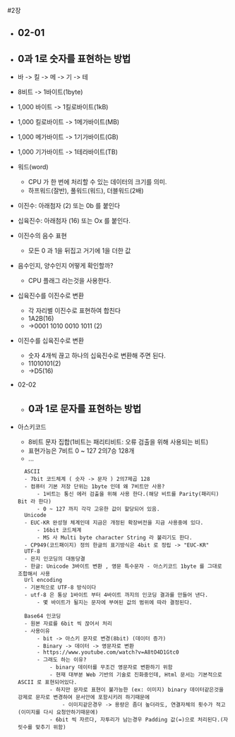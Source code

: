 #2장
- 02-01
  - 
- 0과 1로 숫자를 표현하는 방법
  - 

- 바 -> 킬 -> 메 -> 기 -> 테
- 8비트 -> 1바이트(1byte)
- 1,000 바이트 -> 1킬로바이트(1kB)
- 1,000 킬로바이트 -> 1메가바이트(MB)
- 1,000 메가바이트 -> 1기가바이트(GB)
- 1,000 기가바이트 -> 1테라바이트(TB)

- 워드(word)
  - CPU 가 한 번에 처리할 수 있는 데이터의 크기를 의미.
  - 하프워드(잘반), 풀워드(워드), 더블워드(2배)

- 이진수: 아래첨자 (2) 또는 0b 를 붙인다
- 십육진수: 아래첨자 (16) 또는 Ox 를 붙인다.

- 이진수의 음수 표현
  - 모든 0 과 1을 뒤집고 거기에 1을 더한 값
- 음수인지, 양수인지 어떻게 확인할까?
  - CPU 플래그 라는것을 사용한다.

- 십육진수를 이진수로 변환
  - 각 자리별 이진수로 표현하여 합친다
  - 1A2B(16)
  - ->0001 1010 0010 1011 (2)
- 이진수를 십육진수로 변환
  - 숫자 4개씩 끊고 하나의 십육진수로 변환해 주면 된다. 
  - 11010101(2)
  - ->D5(16)

- 02-02
  - 0과 1로 문자를 표현하는 방법
    - 
- 아스키코드
  - 8비트 문자 집합(1비트는 패리티비트: 오류 검출을 위해 사용되는 비트)
  - 표현가능은 7비트 0 ~ 127 2의7승 128개
  - ...

  ```text
    ASCII
    - 7bit 코드체계 ( 숫자 -> 문자 ) 2의7제곱 128
    - 컴퓨터 기본 저장 단위는 1byte 인데 왜 7비트만 사용?
        - 1비트는 통신 에러 검출을 위해 사용 한다.(해당 비트를 Parity(패리티) Bit 라 한다)
        - 0 ~ 127 까지 각각 고유한 값이 할당되어 있음.
    Unicode
    - EUC-KR 완성형 체계인데 지금은 개정된 확장버전을 지금 사용중에 있다.
        - 16bit 코드체계
        - MS 사 Multi byte character String 라 불리기도 한다.
    - CP949(코드패이지) 정의 한글의 표기방식은 4bit 로 정립 -> "EUC-KR"
    UTF-8
    - 믄지 인코딩의 대동당결
    - 한글: Unicode 3바이트 변환 , 영문 특수문자 - 아스키코드 1byte 를 그대로 조합해서 사용
    Url encoding
    - 기본적으로 UTF-8 방식이다
    - utf-8 은 통상 1바이트 부터 4바이트 까지의 인코딩 결과를 만들어 낸다.
        - 몇 바이트가 될지는 문자에 부여된 값의 범위에 따라 결정된다.

    Base64 인코딩
    - 원본 자료를 6bit 씩 끊어서 처리
    - 사용이유
        - bit -> 아스키 문자로 변경(8bit) (데이터 증가)
        - Binary -> 데이터 -> 영문자로 변환
        - https://www.youtube.com/watch?v=A8tO4D1Gtc0
        - 그래도 하는 이유?
            - binary 데이터를 무조건 영문자로 변환하기 위함
            - 현재 대부분 Web 기반의 기술로 진화중인데, Html 문서는 기본적으로 ASCII 로 표현되어있다.
            - 하지만 문자로 표현이 불가능한 (ex: 이미지) binary 데이터같은것을 강제로 문자로 변경하여 문서안에 포함시키려 하기때문에
                - 이미지같은경우 -> 용량은 좀더 높더라도, 연결자체의 횟수가 적고(이미지를 다시 요청안하기때문에)
            - 6bit 씩 자르다, 자투리가 남는경우 Padding 값(=)으로 처리된다.(자릿수를 맞추기 위함)
```




